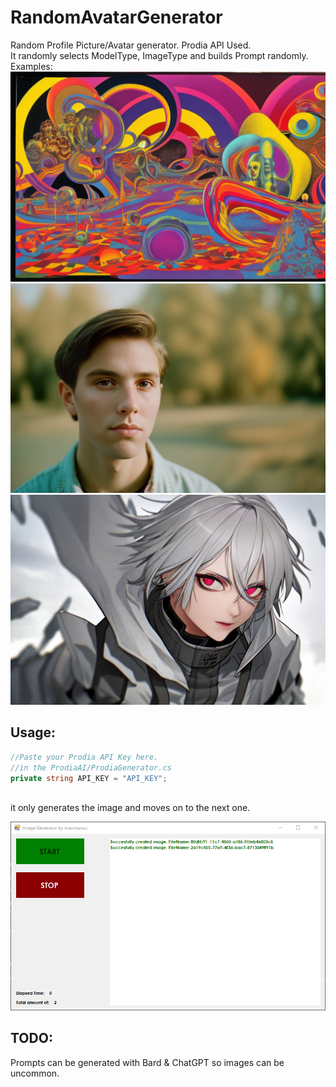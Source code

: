# RandomAvatarGenerator
Random Profile Picture/Avatar generator. Prodia API Used. <br>
It randomly selects ModelType, ImageType and builds Prompt randomly. 
<br>
Examples:<br> 
![](https://raw.githubusercontent.com/maxmanusv1/RandomAvatarGenerator/main/ImageGenerator/bin/Debug/GeneratedImages/4258a209-9f27-4b39-87dd-7255720a90d1.png)
![](https://raw.githubusercontent.com/maxmanusv1/RandomAvatarGenerator/main/ImageGenerator/bin/Debug/GeneratedImages/40a88f74-17cf-4777-a0e9-e95b9cadadc7.png)
![](https://raw.githubusercontent.com/maxmanusv1/RandomAvatarGenerator/main/ImageGenerator/bin/Debug/GeneratedImages/63e5efd5-695a-4a65-855d-06483fab5e60.png)

## Usage: 
```csharp
//Paste your Prodia API Key here. 
//in the ProdiaAI/ProdiaGenerator.cs
private string API_KEY = "API_KEY";
``` 
<br>
it only generates the image and moves on to the next one. 
<br>

![](https://raw.githubusercontent.com/maxmanusv1/RandomAvatarGenerator/main/form.PNG)

## TODO:
Prompts can be generated with Bard & ChatGPT so images can be uncommon.
